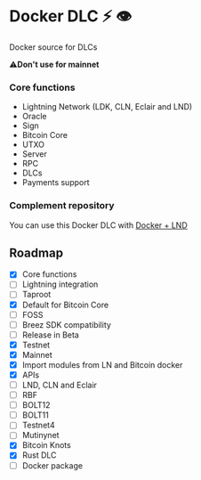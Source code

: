 # Docker DLC ⚡ 👁️

Docker source for DLCs

 ⚠️**Don't use for mainnet**

### Core functions

- Lightning Network (LDK, CLN, Eclair and LND)
- Oracle
- Sign
- Bitcoin Core
- UTXO
- Server
- RPC
- DLCs
- Payments support


### Complement repository

You can use this Docker DLC with [Docker + LND](https://github.com/giovantenne/awning)

## Roadmap

- [x] Core functions
- [ ] Lightning integration
- [ ] Taproot
- [x] Default for Bitcoin Core
- [ ] FOSS
- [ ] Breez SDK compatibility
- [ ] Release in Beta
- [x] Testnet
- [x] Mainnet
- [x] Import modules from LN and Bitcoin docker
- [x] APIs
- [ ] LND, CLN and Eclair
- [ ] RBF
- [ ] BOLT12
- [ ] BOLT11
- [ ] Testnet4
- [ ] Mutinynet
- [x] Bitcoin Knots
- [x] Rust DLC
- [ ] Docker package
